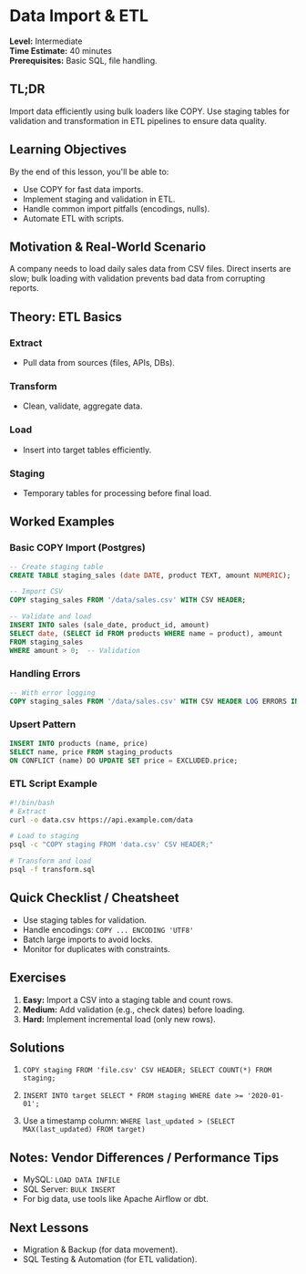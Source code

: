 # Data Import & ETL

**Level:** Intermediate  
**Time Estimate:** 40 minutes  
**Prerequisites:** Basic SQL, file handling.

## TL;DR
Import data efficiently using bulk loaders like COPY. Use staging tables for validation and transformation in ETL pipelines to ensure data quality.

## Learning Objectives
By the end of this lesson, you'll be able to:
- Use COPY for fast data imports.
- Implement staging and validation in ETL.
- Handle common import pitfalls (encodings, nulls).
- Automate ETL with scripts.

## Motivation & Real-World Scenario
A company needs to load daily sales data from CSV files. Direct inserts are slow; bulk loading with validation prevents bad data from corrupting reports.

## Theory: ETL Basics

### Extract
- Pull data from sources (files, APIs, DBs).

### Transform
- Clean, validate, aggregate data.

### Load
- Insert into target tables efficiently.

### Staging
- Temporary tables for processing before final load.

## Worked Examples

### Basic COPY Import (Postgres)
```sql
-- Create staging table
CREATE TABLE staging_sales (date DATE, product TEXT, amount NUMERIC);

-- Import CSV
COPY staging_sales FROM '/data/sales.csv' WITH CSV HEADER;

-- Validate and load
INSERT INTO sales (sale_date, product_id, amount)
SELECT date, (SELECT id FROM products WHERE name = product), amount
FROM staging_sales
WHERE amount > 0;  -- Validation
```

### Handling Errors
```sql
-- With error logging
COPY staging_sales FROM '/data/sales.csv' WITH CSV HEADER LOG ERRORS INTO error_log;
```

### Upsert Pattern
```sql
INSERT INTO products (name, price)
SELECT name, price FROM staging_products
ON CONFLICT (name) DO UPDATE SET price = EXCLUDED.price;
```

### ETL Script Example
```bash
#!/bin/bash
# Extract
curl -o data.csv https://api.example.com/data

# Load to staging
psql -c "COPY staging FROM 'data.csv' CSV HEADER;"

# Transform and load
psql -f transform.sql
```

## Quick Checklist / Cheatsheet
- Use staging tables for validation.
- Handle encodings: `COPY ... ENCODING 'UTF8'`
- Batch large imports to avoid locks.
- Monitor for duplicates with constraints.

## Exercises

1. **Easy:** Import a CSV into a staging table and count rows.
2. **Medium:** Add validation (e.g., check dates) before loading.
3. **Hard:** Implement incremental load (only new rows).

## Solutions

1. `COPY staging FROM 'file.csv' CSV HEADER; SELECT COUNT(*) FROM staging;`

2. `INSERT INTO target SELECT * FROM staging WHERE date >= '2020-01-01';`

3. Use a timestamp column: `WHERE last_updated > (SELECT MAX(last_updated) FROM target)`

## Notes: Vendor Differences / Performance Tips
- MySQL: `LOAD DATA INFILE`
- SQL Server: `BULK INSERT`
- For big data, use tools like Apache Airflow or dbt.

## Next Lessons
- Migration & Backup (for data movement).
- SQL Testing & Automation (for ETL validation).

